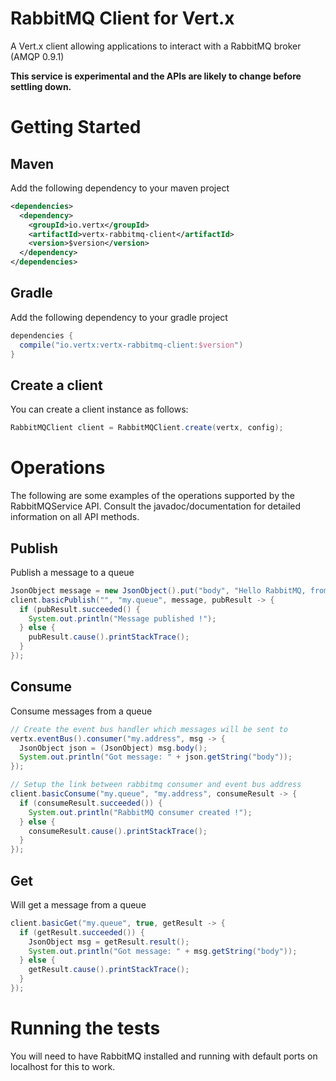 # RabbitMQ Client for Vert.x

A Vert.x client allowing applications to interact with a RabbitMQ broker (AMQP 0.9.1)

**This service is experimental and the APIs are likely to change before settling down.**

# Getting Started

## Maven

Add the following dependency to your maven project

```xml
<dependencies>
  <dependency>
    <groupId>io.vertx</groupId>
    <artifactId>vertx-rabbitmq-client</artifactId>
    <version>$version</version>
  </dependency>
</dependencies>
```

## Gradle ##

Add the following dependency to your gradle project

```groovy
dependencies {
  compile("io.vertx:vertx-rabbitmq-client:$version")
}
```

## Create a client

You can create a client instance as follows:

```java
RabbitMQClient client = RabbitMQClient.create(vertx, config);
```

# Operations

The following are some examples of the operations supported by the RabbitMQService API. Consult the javadoc/documentation
for detailed information on all API methods.

## Publish

Publish a message to a queue

```java
JsonObject message = new JsonObject().put("body", "Hello RabbitMQ, from Vert.x !");
client.basicPublish("", "my.queue", message, pubResult -> {
  if (pubResult.succeeded() {
    System.out.println("Message published !");
  } else {
    pubResult.cause().printStackTrace();
  }
});
```

## Consume

Consume messages from a queue

```java
// Create the event bus handler which messages will be sent to
vertx.eventBus().consumer("my.address", msg -> {
  JsonObject json = (JsonObject) msg.body();
  System.out.println("Got message: " + json.getString("body"));
});

// Setup the link between rabbitmq consumer and event bus address
client.basicConsume("my.queue", "my.address", consumeResult -> {
  if (consumeResult.succeeded()) {
    System.out.println("RabbitMQ consumer created !");
  } else {
    consumeResult.cause().printStackTrace();
  }
});
```

## Get

Will get a message from a queue

```java
client.basicGet("my.queue", true, getResult -> {
  if (getResult.succeeded()) {
    JsonObject msg = getResult.result();
    System.out.println("Got message: " + msg.getString("body"));
  } else {
    getResult.cause().printStackTrace();
  }
});
```

# Running the tests

You will need to have RabbitMQ installed and running with default ports on localhost for this to work.
